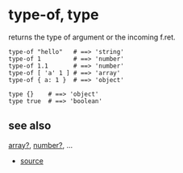 
# type-of, type

returns the type of argument or the incoming f.ret.

```
type-of "hello"   # ==> 'string'
type-of 1         # ==> 'number'
type-of 1.1       # ==> 'number'
type-of [ 'a' 1 ] # ==> 'array'
type-of { a: 1 }  # ==> 'object'

type {}    # ==> 'object'
type true  # ==> 'boolean'
```

## see also

[array?](array_qmark.md), [number?](array_qmark.md), ...


* [source](https://github.com/floraison/flor/tree/master/lib/flor/pcore/type_of.rb)

